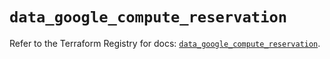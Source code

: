 # `data_google_compute_reservation`

Refer to the Terraform Registry for docs: [`data_google_compute_reservation`](https://registry.terraform.io/providers/hashicorp/google/5.13.0/docs/data-sources/compute_reservation).
